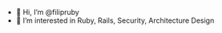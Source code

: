 - 👋 Hi, I’m @filipruby
- 👀 I’m interested in Ruby, Rails, Security, Architecture Design


<!---
filipruby/filipruby is a ✨ special ✨ repository because its `README.md` (this file) appears on your GitHub profile.
You can click the Preview link to take a look at your changes.
--->
